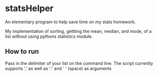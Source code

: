# statsHelper
An elementary program to help save time on my stats homework.

My implementation of sorting, gettting the mean, median, and mode, of a list without using pythons statistics module.

## How to run

Pass in the delimiter of your list on the command line.
The script currently supports ',' as well as ':' and ' ' (space) as arguments
